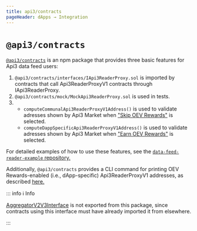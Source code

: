 ```yaml
---
title: api3/contracts
pageHeader: dApps → Integration
---
```


<PageHeader/>

# `@api3/contracts`

[`@api3/contracts`](https://www.npmjs.com/package/@api3/contracts) is an npm package that provides three basic features for Api3 data feed users:

1. `@api3/contracts/interfaces/IApi3ReaderProxy.sol` is imported by contracts that call Api3ReaderProxyV1 contracts through IApi3ReaderProxy.
2. `@api3/contracts/mock/MockApi3ReaderProxy.sol` is used in tests.
3. - `computeCommunalApi3ReaderProxyV1Address()` is used to validate adresses shown by Api3 Market when ["Skip OEV Rewards"](/dapps/integration/index.md#integration-information) is selected.
   - `computeDappSpecificApi3ReaderProxyV1Address()` is used to validate adresses shown by Api3 Market when ["Earn OEV Rewards"](/dapps/integration/index.md#integration-information) is selected.

For detailed examples of how to use these features, see the [`data-feed-reader-example` repository.](https://github.com/api3dao/data-feed-reader-example)

Additionally, `@api3/contracts` provides a CLI command for printing OEV Rewards-enabled (i.e., dApp-specific) Api3ReaderProxyV1 addresses, as described [here.](/dapps/integration/contract-integration.md#printing-api3readerproxyv1-addresses)

::: info ℹ️ Info

[AggregatorV2V3Interface](/dapps/integration/aggregatorv2v3interface.md) is not exported from this package, since contracts using this interface must have already imported it from elsewhere.

:::
